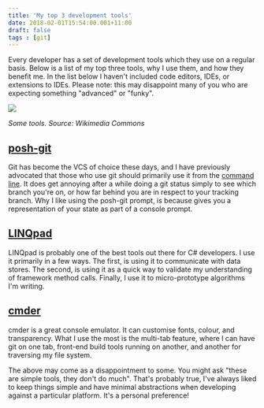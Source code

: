 ```yaml
---
title: 'My top 3 development tools'
date: 2018-02-01T15:54:00.001+11:00
draft: false
tags : [git]
---
```


Every developer has a set of development tools which they use on a regular basis. Below is a list of my top three tools, why I use them, and how they benefit me. In the list below I haven't included code editors, IDEs, or extensions to IDEs. Please note: this may disappoint many of you who are expecting something "advanced" or "funky".  

[![](https://4.bp.blogspot.com/-ab0wSs_TPLE/WnKcudd5I6I/AAAAAAAAQhQ/fKOpcQT7-2ohimUoI45A2uoWRMc-XBc6ACLcBGAs/s200/Klopfholz_mit_Beiteln%255B1%255D.jpg)](https://4.bp.blogspot.com/-ab0wSs_TPLE/WnKcudd5I6I/AAAAAAAAQhQ/fKOpcQT7-2ohimUoI45A2uoWRMc-XBc6ACLcBGAs/s1600/Klopfholz_mit_Beiteln%255B1%255D.jpg)

*Some tools. Source: Wikimedia Commons*


## [posh-git](https://github.com/dahlbyk/posh-git)
Git has become the VCS of choice these days, and I have previously advocated that those who use git should primarily use it from the [command line](http://blog.raph.ws/2018/01/git-breaking-get-off-ui.html). It does get annoying after a while doing a git status simply to see which branch you're on, or how far behind you are in respect to your tracking branch. Why I like using the posh-git prompt, is because gives you a representation of your state as part of a console prompt.  
  

## [LINQpad](https://www.linqpad.net/)
LINQpad is probably one of the best tools out there for C# developers. I use it primarily in a few ways. The first, is using it to communicate with data stores. The second, is using it as a quick way to validate my understanding of framework method calls. Finally, I use it to micro-prototype algorithms I'm writing.  

## [cmder](https://conemu.github.io/)
cmder is a great console emulator. It can customise fonts, colour, and transparency. What I use the most is the multi-tab feature, where I can have git on one tab, front-end build tools running on another, and another for traversing my file system.

The above may come as a disappointment to some. You might ask "these are simple tools, they don't do much". That's probably true, I've always liked to keep things simple and have minimal abstractions when developing against a particular platform. It's a personal preference!